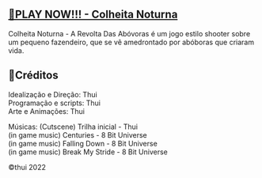 
[🔗PLAY NOW!!! - Colheita Noturna](https://tuthui.github.io/Colheita-Noturna/)
-
Colheita Noturna - A Revolta Das Abóvoras é um jogo estilo shooter sobre um pequeno fazendeiro, que se vê amedrontado por abóboras que criaram vida.

📌Créditos
-
Idealização e Direção: Thui  
Programação e scripts: Thui  
Arte e Animações: Thui  

Músicas:
(Cutscene) Trilha inicial - Thui  
(in game music) Centuries - 8 Bit Universe  
(in game music) Falling Down - 8 Bit Universe  
(in game music) Break My Stride - 8 Bit Universe  

©thui 2022

